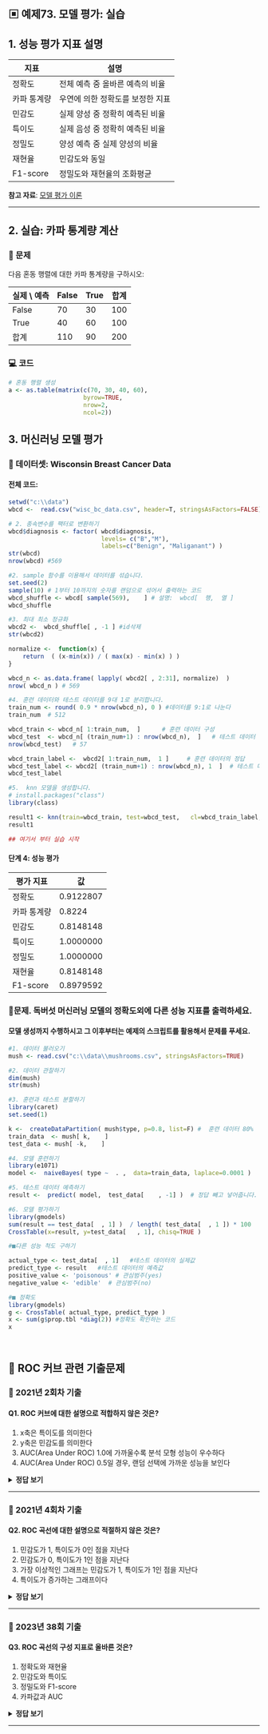 ## ▣ 예제73. 모델 평가: 실습

## 1. 성능 평가 지표 설명

| 지표 | 설명 |
|------|------|
| 정확도 | 전체 예측 중 올바른 예측의 비율 |
| 카파 통계량 | 우연에 의한 정확도를 보정한 지표 |
| 민감도 | 실제 양성 중 정확히 예측된 비율 |
| 특이도 | 실제 음성 중 정확히 예측된 비율 |
| 정밀도 | 양성 예측 중 실제 양성의 비율 |
| 재현율 | 민감도와 동일 |
| F1-score | 정밀도와 재현율의 조화평균 |

**참고 자료**: [모델 평가 이론](https://cafe.daum.net/oracleoracle/Sotv/818)

---

## 2. 실습: 카파 통계량 계산

### 📌 문제
다음 혼동 행렬에 대한 카파 통계량을 구하시오:

| 실제 \ 예측 | False | True | 합계 |
|------------|-------|------|------|
| False      | 70    | 30   | 100  |
| True       | 40    | 60   | 100  |
| 합계       | 110   | 90   | 200  |

### 💻 코드
```r
# 혼동 행렬 생성
a <- as.table(matrix(c(70, 30, 40, 60), 
                     byrow=TRUE, 
                     nrow=2, 
                     ncol=2))
```

## 3. 머신러닝 모델 평가

### 📌 데이터셋: Wisconsin Breast Cancer Data

#### 전체 코드: 
```r
setwd("c:\\data")
wbcd <-  read.csv("wisc_bc_data.csv", header=T, stringsAsFactors=FALSE)

# 2. 종속변수를 팩터로 변환하기
wbcd$diagnosis <- factor( wbcd$diagnosis,
                          levels= c("B","M"),
                          labels=c("Benign", "Maliganant") ) 
str(wbcd)
nrow(wbcd) #569

#2. sample 함수를 이용해서 데이터를 섞습니다. 
set.seed(2) 
sample(10) # 1부터 10까지의 숫자를 랜덤으로 섞어서 출력하는 코드
wbcd_shuffle <- wbcd[ sample(569),    ] # 설명:  wbcd[  행,  열 ]
wbcd_shuffle

#3. 최대 최소 정규화 
wbcd2 <-  wbcd_shuffle[ , -1 ] #id삭제
str(wbcd2) 

normalize <-  function(x) {
    return  ( (x-min(x)) / ( max(x) - min(x) ) )
}

wbcd_n <- as.data.frame( lapply( wbcd2[ , 2:31], normalize)  )
nrow( wbcd_n ) # 569 

#4. 훈련 데이터와 테스트 데이터를 9대 1로 분리합니다.
train_num <- round( 0.9 * nrow(wbcd_n), 0 ) #데이터를 9:1로 나눈다
train_num  # 512 

wbcd_train <- wbcd_n[ 1:train_num,  ]      # 훈련 데이터 구성
wbcd_test  <- wbcd_n[ (train_num+1) : nrow(wbcd_n),  ]   # 테스트 데이터 구성
nrow(wbcd_test)   # 57

wbcd_train_label <-  wbcd2[ 1:train_num,  1 ]     # 훈련 데이터의 정답
wbcd_test_label <- wbcd2[ (train_num+1) : nrow(wbcd_n), 1  ]  # 테스트 데이터 정답
wbcd_test_label

#5.  knn 모델을 생성합니다. 
# install.packages("class")
library(class)

result1 <- knn(train=wbcd_train, test=wbcd_test,   cl=wbcd_train_label, k=21)
result1

## 여기서 부터 실습 시작 

```

#### 단계 4: 성능 평가
| 평가 지표    | 값        |
|-------------|-----------|
| 정확도      | 0.9122807 |
| 카파 통계량 | 0.8224    |
| 민감도      | 0.8148148 |
| 특이도      | 1.0000000 |
| 정밀도      | 1.0000000 |
| 재현율      | 0.8148148 |
| F1-score    | 0.8979592 |

### 📌문제. 독버섯 머신러닝 모델의 정확도외에 다른 성능 지표를 출력하세요.

#### 모델 생성까지 수행하시고 그 이후부터는 예제의 스크립트를 활용해서 문제를 푸세요.
```r
#1. 데이터 불러오기
mush <- read.csv("c:\\data\\mushrooms.csv", stringsAsFactors=TRUE)

#2. 데이터 관찰하기
dim(mush)
str(mush)

#3. 훈련과 테스트 분할하기
library(caret)
set.seed(1)

k <-  createDataPartition( mush$type, p=0.8, list=F) #  훈련 데이터 80%
train_data  <- mush[ k,    ]
test_data <- mush[ -k,    ]

#4. 모델 훈련하기
library(e1071)
model <-  naiveBayes( type ~  . ,  data=train_data, laplace=0.0001 )

#5. 테스트 데이터 예측하기
result <-  predict( model,  test_data[    , -1] )  # 정답 빼고 넣어줍니다.

#6. 모델 평가하기 
library(gmodels)
sum(result == test_data[  , 1] )  / length( test_data[  , 1 ]) * 100
CrossTable(x=result, y=test_data[   , 1], chisq=TRUE )

#■다른 성능 척도 구하기 

actual_type <- test_data[  , 1]   #테스트 데이터의 실제값
predict_type <- result   #테스트 데이터의 예측값
positive_value <- 'poisonous' # 관심범주(yes)
negative_value <- 'edible'  # 관심범주(no)

#■ 정확도
library(gmodels)
g <- CrossTable( actual_type, predict_type )
x <- sum(g$prop.tbl *diag(2)) #정확도 확인하는 코드
x 




```
## 📌 ROC 커브 관련 기출문제  

### **📅 2021년 2회차 기출**  
#### **Q1. ROC 커브에 대한 설명으로 적합하지 않은 것은?**  

1. x축은 특이도를 의미한다  
2. y축은 민감도를 의미한다  
3. AUC(Area Under ROC) 1.0에 가까울수록 분석 모형 성능이 우수하다  
4. AUC(Area Under ROC) 0.5일 경우, 랜덤 선택에 가까운 성능을 보인다  

<details>
<summary><b>정답 보기</b></summary>

**정답: 1) x축은 특이도를 의미한다**  
**해설:**  
ROC 커브의 x축은 **거짓 긍정률(FPR, 1 - 특이도)**를 의미합니다.  

</details>

---

### **📅 2021년 4회차 기출**  
#### **Q2. ROC 곡선에 대한 설명으로 적절하지 않은 것은?**  

1. 민감도가 1, 특이도가 0인 점을 지난다  
2. 민감도가 0, 특이도가 1인 점을 지난다  
3. 가장 이상적인 그래프는 민감도가 1, 특이도가 1인 점을 지난다  
4. 특이도가 증가하는 그래프이다  

<details>
<summary><b>정답 보기</b></summary>

**정답: 4) 특이도가 증가하는 그래프이다**  
**해설:**  
ROC 곡선은 특이도가 증가하는 것이 아니라, **x축에 (1 - 특이도)**를 사용합니다.  

</details>

---

### **📅 2023년 38회 기출**  
#### **Q3. ROC 곡선의 구성 지표로 올바른 것은?**  

1. 정확도와 재현율  
2. 민감도와 특이도  
3. 정밀도와 F1-score  
4. 카파값과 AUC  

<details>
<summary><b>정답 보기</b></summary>

**정답: 2) 민감도와 특이도**  
**해설:**  
ROC 곡선은 **민감도(TPR, True Positive Rate)**와 **특이도(Specificity)**를 기반으로 구성됩니다.  

</details>

---


